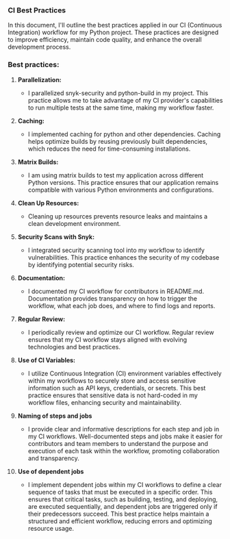 ### CI Best Practices

In this document, I'll outline the best practices applied in our CI (Continuous Integration) workflow for my Python project. These practices are designed to improve efficiency, maintain code quality, and enhance the overall development process.

### Best practices:
1. **Parallelization:**
   - I parallelized snyk-security and python-build in my project. This practice allows me to take advantage of my CI provider's capabilities to run multiple tests at the same time, making my workflow faster.
2. **Caching:**
    - I implemented caching for python and other dependencies. Caching helps optimize builds by reusing previously built dependencies, which reduces the need for time-consuming installations.
3. **Matrix Builds:**
    - I am using matrix builds to test my application across different Python versions. This practice ensures that our application remains compatible with various Python environments and configurations.
4. **Clean Up Resources:**
    - Cleaning up resources prevents resource leaks and maintains a clean development environment.

5. **Security Scans with Snyk:**
    - I integrated security scanning tool into my workflow to identify vulnerabilities. This practice enhances the security of my codebase by identifying potential security risks.

6. **Documentation:**
    - I documented my CI workflow for contributors in README.md. Documentation provides transparency on how to trigger the workflow, what each job does, and where to find logs and reports.

7. **Regular Review:**
    - I periodically review and optimize our CI workflow. Regular review ensures that my CI workflow stays aligned with evolving technologies and best practices.
8. **Use of CI Variables:**
    - I utilize Continuous Integration (CI) environment variables effectively within my workflows to securely store and access sensitive information such as API keys, credentials, or secrets. This best practice ensures that sensitive data is not hard-coded in my workflow files, enhancing security and maintainability.
9. **Naming of steps and jobs**
    - I provide clear and informative descriptions for each step and job in my CI workflows. Well-documented steps and jobs make it easier for contributors and team members to understand the purpose and execution of each task within the workflow, promoting collaboration and transparency.
10. **Use of dependent jobs**
    - I implement dependent jobs within my CI workflows to define a clear sequence of tasks that must be executed in a specific order. This ensures that critical tasks, such as building, testing, and deploying, are executed sequentially, and dependent jobs are triggered only if their predecessors succeed. This best practice helps maintain a structured and efficient workflow, reducing errors and optimizing resource usage.